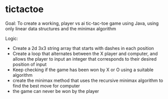 # tictactoe
Goal: To create a working, player vs ai tic-tac-toe game using Java, using only linear data structures and the minimax algorithm

Logic: 
- Create a 2d 3x3 string array that starts with dashes in each position
- Create a loop that alternates between the X player and computer, and allows the player to input an integer that corresponds to their desired position of input
- Keep checking if the game has been won by X or O using a suitable algorithm
- create the minimax method that uses the recursive minimax algorithm to find the best move for computer
- the game can never be won by the player
